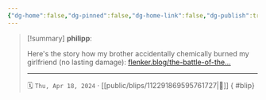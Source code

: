 ```yaml
---
{"dg-home":false,"dg-pinned":false,"dg-home-link":false,"dg-publish":true,"type":"blip","disabled rules":["yaml-title","yaml-title-alias","file-name-heading"],"title":"philipp on mastodon @ 2024-04-18","created-date":"2024-04-18T10:59:11","id":112291869595761730,"updated-date":"2025-05-02T08:50:44","dg-path":"blips/112291869595761727.md","permalink":"/blips/112291869595761727/","dgPassFrontmatter":true}
---
```


> [!summary] **philipp**:
>
> Here's the story how my brother accidentally chemically burned my girlfriend (no lasting damage): [flenker.blog/the-battle-of-the…](https://www.flenker.blog/the-battle-of-the-batteries/)
> - - -
>
> 🗓️ `Thu, Apr 18, 2024` · [[public/blips/112291869595761727\|🔗]]
{ #blip}


